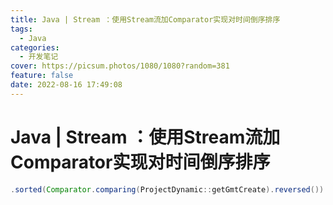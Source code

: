 ```yaml
---
title: Java | Stream ：使用Stream流加Comparator实现对时间倒序排序
tags:
  - Java
categories:
  - 开发笔记
cover: https://picsum.photos/1080/1080?random=381
feature: false
date: 2022-08-16 17:49:08
---
```

# Java | Stream ：使用Stream流加Comparator实现对时间倒序排序

```java
.sorted(Comparator.comparing(ProjectDynamic::getGmtCreate).reversed())
```